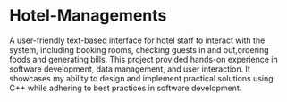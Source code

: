 # Hotel-Managements

A user-friendly text-based interface for hotel staff to interact with the system, 
including booking rooms, checking guests in and out,ordering foods and generating bills. This project 
provided hands-on experience in software development, data management, and user 
interaction. It showcases my ability to design and implement practical solutions using C++ 
while adhering to best practices in software development. 
